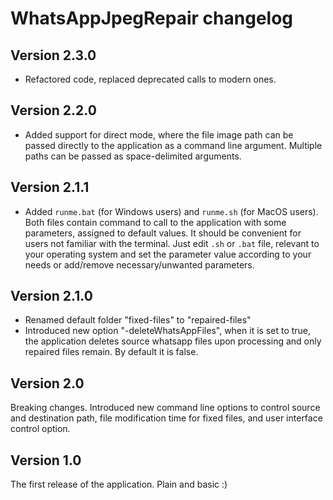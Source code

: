 # WhatsAppJpegRepair changelog

## Version 2.3.0

+ Refactored code, replaced deprecated calls to modern ones.

## Version 2.2.0

+ Added support for direct mode, where the file image path can be passed directly to the application as a command line argument. Multiple paths can be passed as space-delimited arguments.

## Version 2.1.1

+ Added `runme.bat` (for Windows users) and `runme.sh` (for MacOS users). 
Both files contain command to call to the application with some parameters, assigned to default values. It should be convenient for users not familiar with the terminal.
Just edit `.sh` or `.bat` file, relevant to your operating system and set the parameter value according to your needs or add/remove necessary/unwanted parameters.

## Version 2.1.0

+ Renamed default folder "fixed-files" to "repaired-files"
+ Introduced new option "-deleteWhatsAppFiles", when it is set to true, the application deletes source whatsapp files upon processing and only repaired files remain. By default it is false.

## Version 2.0

Breaking changes. Introduced new command line options to control source and destination path, file modification time for fixed files, and user interface control option.

## Version 1.0

The first release of the application. Plain and basic :)
